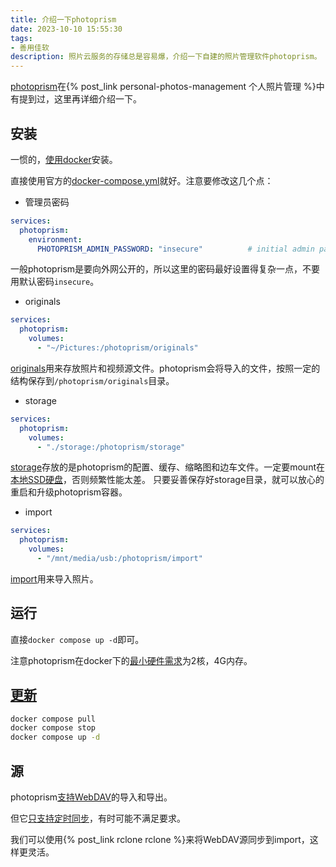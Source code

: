 ```yaml
---
title: 介绍一下photoprism
date: 2023-10-10 15:55:30
tags:
- 善用佳软
description: 照片云服务的存储总是容易爆，介绍一下自建的照片管理软件photoprism。
---
```

[photoprism](https://www.photoprism.app/)在{% post_link personal-photos-management 个人照片管理 %}中有提到过，这里再详细介绍一下。

## 安装

一惯的，[使用docker](https://docs.photoprism.app/getting-started/docker-compose/)安装。

直接使用官方的[docker-compose.yml](https://dl.photoprism.app/docker/docker-compose.yml)就好。注意要修改这几个点：

- 管理员密码
```yml
services:
  photoprism:
    environment:
      PHOTOPRISM_ADMIN_PASSWORD: "insecure"          # initial admin password (8-72 characters)
```
一般photoprism是要向外网公开的，所以这里的密码最好设置得复杂一点，不要用默认密码`insecure`。

- originals
```yml
services:
  photoprism:
    volumes:
      - "~/Pictures:/photoprism/originals"
```
[originals](https://docs.photoprism.app/getting-started/docker-compose/#photoprismoriginals)用来存放照片和视频源文件。photoprism会将导入的文件，按照一定的结构保存到`/photoprism/originals`目录。

- storage
```yml
services:
  photoprism:
    volumes:
      - "./storage:/photoprism/storage"
```
[storage](https://docs.photoprism.app/getting-started/docker-compose/#photoprismstorage)存放的是photoprism的配置、缓存、缩略图和边车文件。一定要mount在[本地SSD硬盘](https://docs.photoprism.app/getting-started/troubleshooting/performance/#storage)，否则频繁性能太差。
只要妥善保存好storage目录，就可以放心的重启和升级photoprism容器。

- import
```yml
services:
  photoprism:
    volumes:
      - "/mnt/media/usb:/photoprism/import"
```
[import](https://docs.photoprism.app/getting-started/docker-compose/#photoprismimport)用来导入照片。

## 运行

直接`docker compose up -d`即可。

注意photoprism在docker下的[最小硬件需求](https://docs.photoprism.app/getting-started/#system-requirements)为2核，4G内存。

## [更新](https://docs.photoprism.app/getting-started/updates/)

```bash
docker compose pull
docker compose stop
docker compose up -d
```

## 源

photoprism[支持WebDAV](https://docs.photoprism.app/user-guide/sync/webdav/)的导入和导出。

但它[只支持定时同步](https://docs.photoprism.app/user-guide/settings/sync/#remote-sync-options)，有时可能不满足要求。

我们可以使用{% post_link rclone rclone %}来将WebDAV源同步到import，这样更灵活。
